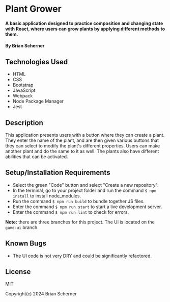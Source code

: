 # Plant Grower

#### A basic application designed to practice composition and changing state with React, where users can grow plants by applying different methods to them.

#### By Brian Scherner

## Technologies Used

* HTML
* CSS
* Bootstrap
* JavaScript
* Webpack
* Node Package Manager
* Jest

## Description

This application presents users with a button where they can create a plant. They enter the name of the plant, and are then given various buttons that they can select to modify the plant's different properties. Users can make another plant and do the same to it as well. The plants also have different abilities that can be activated.

## Setup/Installation Requirements

* Select the green "Code" button and select "Create a new repository".
* In the terminal, go to your project folder and run the command `$ npm install` to install node_modules.
* Run the command `$ npm run build` to bundle together JS files.
* Enter the command `$ npm run start` to start a live development server.
* Enter the command `$ npm run lint` to check for errors.

**Note:** there are three branches for this project. The UI is located on the `game-ui` branch.

## Known Bugs

* The UI code is not very DRY and could be significantly refactored.

## License

MIT

Copyright(c) 2024 Brian Scherner
